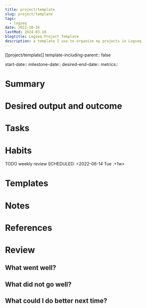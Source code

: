 ```yaml
---
title: project/template
slug: project/template
tags:
  - logseq
date: 2022-10-26
lastMod: 2024-03-18
blogtitle: Logseq Project Template
description: a template I use to organize my projects in Logseq
---
```



[[project/template]]
template-including-parent:: false

start-date::
milestone-date::
desired-end-date::
metrics::

# Summary


# Desired output and outcome


# Tasks


# Habits


TODO weekly review
SCHEDULED: <2022-06-14 Tue .+1w>

# Templates


# Notes


# References


# Review


## What went well?


## What did not go well?


## What could I do better next time?



